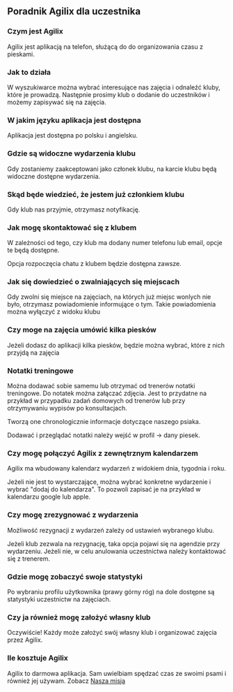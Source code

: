 ## Poradnik Agilix dla uczestnika

### Czym jest Agilix
Agilix jest aplikacją na telefon, służącą do do organizowania czasu z pieskami.

### Jak to działa
W wyszukiwarce można wybrać interesujące nas zajęcia i odnaleźć kluby, które je prowadzą. 
Następnie prosimy klub o dodanie do uczestników i możemy zapisywać się na zajęcia.

### W jakim języku aplikacja jest dostępna
Aplikacja jest dostępna po polsku i angielsku.

### Gdzie są widoczne wydarzenia klubu
Gdy zostaniemy zaakceptowani jako członek klubu, na karcie klubu będą widoczne dostępne wydarzenia.

### Skąd będe wiedzieć, że jestem już członkiem klubu
Gdy klub nas przyjmie, otrzymasz notyfikację.

### Jak mogę skontaktować się z klubem
W zależności od tego, czy klub ma dodany numer telefonu lub email, opcje te będą dostępne.

Opcja rozpoczęcia chatu z klubem będzie dostępna zawsze.

### Jak się dowiedzieć o zwalniających się miejscach
Gdy zwolni się miejsce na zajęciach, na których już miejsc wonlych nie było, otrzymasz powiadomienie informujące o tym. Takie powiadomienia można wyłączyć z widoku klubu

### Czy moge na zajęcia umówić kilka piesków
Jeżeli dodasz do aplikacji kilka piesków, będzie można wybrać, które z nich przyjdą na zajęcia

### Notatki treningowe
Można dodawać sobie samemu lub otrzymać od trenerów notatki treningowe. Do notatek można załączać zdjęcia. Jest to przydatne na przykład w przypadku zadań domowych od trenerów lub przy otrzymywaniu wypisów po konsultacjach.

Tworzą one chronologicznie informacje dotyczące naszego psiaka. 

Dodawać i przeglądać notatki należy wejść w profil -> dany piesek.

### Czy mogę połączyć Agilix z zewnętrznym kalendarzem
Agilix ma wbudowany kalendarz wydarzeń z widokiem dnia, tygodnia i roku. 

Jeżeli nie jest to wystarczające, można wybrać konkretne wydarzenie i wybrać "dodaj do kalendarza". To pozwoli zapisać je na przykład w kalendarzu google lub apple.

### Czy mogę zrezygnować z wydarzenia
Możliwość rezygnacji z wydarzeń zależy od ustawień wybranego klubu.

Jeżeli klub zezwala na rezygnację, taka opcja pojawi się na agendzie przy wydarzeniu. Jeżeli nie, w celu anulowania uczestnictwa należy kontaktować się z trenerem.

### Gdzie mogę zobaczyć swoje statystyki
Po wybraniu profilu użytkownika (prawy górny róg) na dole dostępne są statystyki uczestnictw na zajęciach.

### Czy ja również mogę założyć własny klub
Oczywiście! Każdy może założyć swój własny klub i organizować zajęcia przez Agilix.

### Ile kosztuje Agilix
Agilix to darmowa aplikacja. Sam uwielbiam spędzać czas ze swoimi psami i również jej używam. Zobacz [Nasza misja](https://agilix.dog/nasza-misja)
